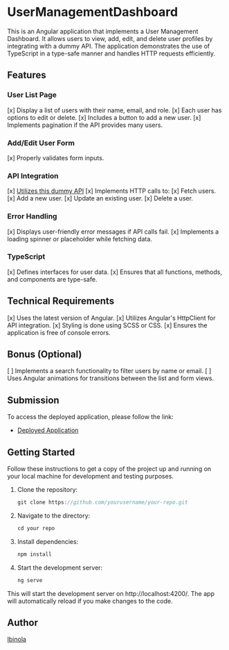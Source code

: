 # UserManagementDashboard

This is an Angular application that implements a User Management Dashboard. It allows users to view, add, edit, and delete user profiles by integrating with a dummy API. The application demonstrates the use of TypeScript in a type-safe manner and handles HTTP requests efficiently.

## Features

### User List Page

[x] Display a list of users with their name, email, and role.
[x] Each user has options to edit or delete.
[x] Includes a button to add a new user.
[x] Implements pagination if the API provides many users.

### Add/Edit User Form

[x] Properly validates form inputs.

### API Integration

[x] [Utilizes this dummy API](https://fakestoreapi.com/users)
[x] Implements HTTP calls to:
  [x] Fetch users.
  [x] Add a new user.
  [x] Update an existing user.
  [x] Delete a user.

### Error Handling

[x] Displays user-friendly error messages if API calls fail.
[x] Implements a loading spinner or placeholder while fetching data.

### TypeScript

[x] Defines interfaces for user data.
[x] Ensures that all functions, methods, and components are type-safe.

## Technical Requirements

[x] Uses the latest version of Angular.
[x] Utilizes Angular's HttpClient for API integration.
[x] Styling is done using SCSS or CSS.
[x] Ensures the application is free of console errors.

## Bonus (Optional)

[ ] Implements a search functionality to filter users by name or email.
[ ] Uses Angular animations for transitions between the list and form views.

## Submission

To access the deployed application, please follow the link:

- [Deployed Application](https://yourapp.netlify.app)

## Getting Started

Follow these instructions to get a copy of the project up and running on your local machine for development and testing purposes.

1. Clone the repository:

   ```javascript
   git clone https://github.com/yourusername/your-repo.git
   ```
   
2. Navigate to the directory:
 
    ```javascript
    cd your repo
    ```   
3. Install dependencies:
    ```javascript
    npm install
    ```
4. Start the development server:
    ```javascript
    ng serve
    ```

This will start the development server on http://localhost:4200/. The app will automatically reload if you make changes to the code.


## Author
[Ibinola](https://www.michaelib.me)




